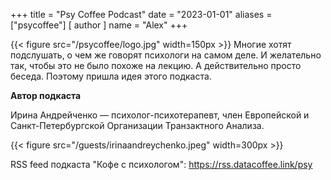 +++
title = "Psy Coffee Podcast"
date = "2023-01-01"
aliases = ["psycoffee"]
[ author ]
  name = "Alex"
+++


{{< figure src="/psycoffee/logo.jpg" width=150px >}}
Многие хотят подслушать, о чем же говорят психологи на самом деле. И желательно так, чтобы это не было похоже на лекцию. А действительно просто беседа. Поэтому пришла идея этого подкаста.

**Автор подкаста**

Ирина Андрейченко — психолог-психотерапевт, член Европейской и Санкт-Петербургской Организации Транзактного Анализа.

{{< figure src="/guests/irinaandreychenko.jpeg" width=300px >}}

RSS feed подкаста "Кофе с психологом": https://rss.datacoffee.link/psy 

